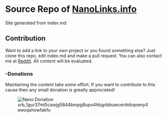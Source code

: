 # Source Repo of [NanoLinks.info](https://nanolinks.info)
Site generated from index.md

## Contribution
Want to add a link to your own project or you found something else? Just clone this repo, edit index.md and make a pull request. You can also contact me at [Reddit](https://www.reddit.com/user/Joohansson/). All content will be evaluated.

### -Donations
Maintaining the content take some effort. If you want to contribute to this cause then any small donation is greatly appreciated!
<br>
<figure>
	<img id="qrImage" src="https://raw.githubusercontent.com/joohansson/nanolinks/master/src/qr.png" alt="Nano Donation" />
	<br><figcaption class="subtext">xrb_1gur37mt5cawjg5844bmpg8upo4hbgnbbuwcerdobqoeny4ewoqshowfakfo</figcaption>
</figure>

